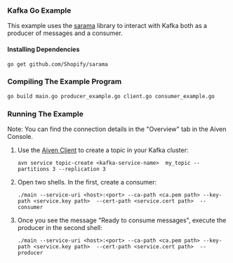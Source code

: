 ### Kafka Go Example

This example uses the [sarama](https://github.com/Shopify/sarama) library to interact with Kafka both as a producer of messages and a consumer. 

#### Installing Dependencies  

```
go get github.com/Shopify/sarama
```

### Compiling The Example Program

```
go build main.go producer_example.go client.go consumer_example.go
```

### Running The Example
Note: You can find the connection details in the "Overview" tab in the Aiven Console.

1. Use the [Aiven Client](https://github.com/aiven/aiven-client) to create a topic in your Kafka cluster:
    ```
    avn service topic-create <kafka-service-name>  my_topic --partitions 3 --replication 3
    ```
2. Open two shells. In the first, create a consumer:
    ```
    ./main --service-uri <host>:<port> --ca-path <ca.pem path> --key-path <service.key path>  --cert-path <service.cert path>  --consumer
    ```
3. Once you see the message "Ready to consume messages", execute the producer in the second shell:
    ```
    ./main --service-uri <host>:<port> --ca-path <ca.pem path> --key-path <service.key path>  --cert-path <service.cert path>  --producer
    ```